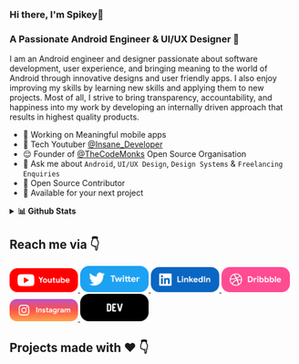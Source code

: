 ### Hi there, I'm Spikey👋


### A Passionate Android Engineer & UI/UX Designer 🚀 
I am an Android engineer and designer passionate about software development, user experience, and bringing meaning to the world of Android through innovative designs and user friendly apps. I also enjoy improving my skills by learning new skills and applying them to new projects. Most of all, I strive to bring transparency, accountability, and happiness into my work by developing an internally driven approach that results in highest quality products.

* 📱 Working on Meaningful mobile apps 
* 📸 Tech Youtuber [@Insane_Developer](https://www.youtube.com/c/insanedeveloper)
* 😌 Founder of [@TheCodeMonks](github.com/TheCodeMonks) Open Source Organisation
* 💬 Ask me about ``Android``, ``UI/UX Design``, ``Design Systems``  & ``Freelancing Enquiries`` 
* 📝 Open Source Contributor
* 💌 Available for your next project

<details>
  <summary><b>📊 Github Stats</b></summary>
  <p align="center"> <img src="https://github-readme-stats.vercel.app/api?username=spikeysanju&count_private=true&show_icons=true&include_all_commits=true" alt="Spikey Sanju | Stats" />
</details>

## Reach me via 👇

<p float="left">

<a href="https://www.youtube.com/c/insanedeveloper" title="Redirect to YouTube">
    <img src="/assets/youtube.png" width="120" alt="YouTube" />
  </a>
  
  <a href="https://twitter.com/sanjay_spikey" title="Redirect to Twitter">
    <img src="/assets/twitter.png" width="120" alt="Twitter" />
  </a>
  
  <a href="https://www.linkedin.com/in/spikeysanju/" title="Redirect to LinkedIn">
    <img src="/assets/linkedin.png" width="120" alt="LinkedIn" />
  </a>
  
  <a href="spikeysanju.dribbble.com" title="Redirect to Dribbble">
    <img src="/assets/dribbble.png" width="120" alt="Dribbble" />
  </a>
  
  <a href="https://www.instagram.com/insane.dvlpr/" title="Redirect to Instagram">
    <img src="/assets/instagram.png" width="120" alt="Instagram" />
  </a>

  <a href="https://dev.to/sanjay_spikey" title="Redirect to Dev.To">
    <img src="/assets/dev.png" width="120" alt="Dev.To" />
  </a>

</p>

## Projects made with ❤️ 👇
